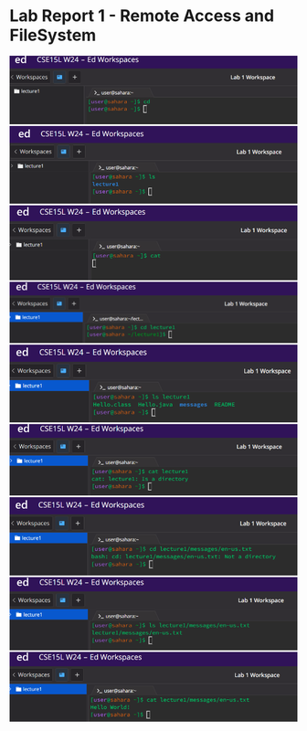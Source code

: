 Lab Report 1 - Remote Access and FileSystem
===========================================

![Image](cdNoArguments.png)
![Image](lsNoArguments.png)
![Image](catNoArguments.png)
![Image](cdDirectory.png)
![Image](lsDirectory.png)
![Image](catDirectory.png)
![Image](cdFile.png)
![Image](lsFile.png)
![Image](catFile.png)
